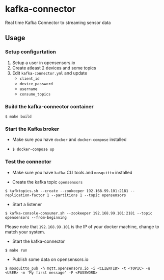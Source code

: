 # kafka-connector
Real time Kafka Connector to streaming sensor data

## Usage

### Setup configurtation

1. Setup a user in opensensors.io
2. Create atleast 2 devices and some topics
3. Edit `kafka-connector.yml` and update
    * `client_id`
    * `device_password`
    * `username`
    * `consume_topics`

### Build the kafka-connector container

`$ make build`

### Start the Kafka broker

* Make sure you have `docker` and `docker-compose` installed

* `$ docker-compose up`

### Test the connector

* Make sure you have `kafka` CLI tools and `mosquitto` installed

* Create the kafka topic `opensensors`

`$ kafktopics.sh --create --zookeeper 192.168.99.101:2181 --replication-factor 1 --partitions 1 --topic opensensors`

* Start a listener

`$ kafka-console-consumer.sh --zookeeper 192.168.99.101:2181 --topic opensensors --from-beginning`

Please note that `192.168.99.101` is the IP of your docker machine, change to match your system.

* Start the kafka-connector

`$ make run`

* Publish some data on opensensors.io

`$ mosquitto_pub -h mqtt.opensensors.io -i <CLIENTID> -t <TOPIC> -u <USER> -m 'My first message' -P <PASSWORD>`
